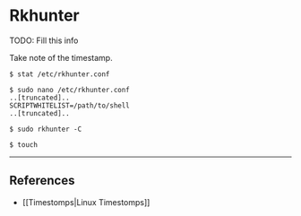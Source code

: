 # Rkhunter

TODO: Fill this info

Take note of the timestamp.

```
$ stat /etc/rkhunter.conf
```

```
$ sudo nano /etc/rkhunter.conf
..[truncated]..
SCRIPTWHITELIST=/path/to/shell
..[truncated]..

$ sudo rkhunter -C

$ touch
```

---
## References

- [[Timestomps|Linux Timestomps]]